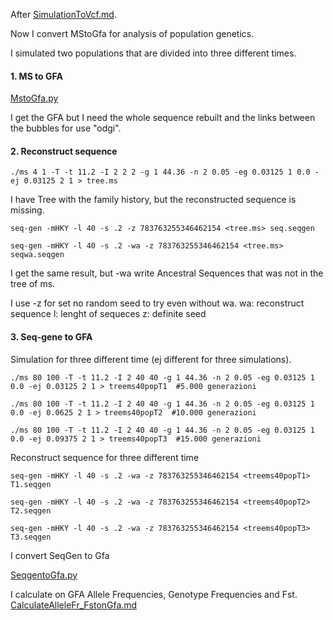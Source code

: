 After [SimulationToVcf.md](SimulationToVcf.md). 

Now I convert MStoGfa for analysis of population genetics.

I simulated two populations that are divided into three different times.

#### 1. MS to GFA
 
[MstoGfa.py](/MstoGfa.py)

I get the GFA but I need the whole sequence rebuilt and the links between the bubbles for use "odgi".

#### 2. Reconstruct sequence 

```
./ms 4 1 -T -t 11.2 -I 2 2 2 -g 1 44.36 -n 2 0.05 -eg 0.03125 1 0.0 -ej 0.03125 2 1 > tree.ms 
```
I have Tree with the family history, but the reconstructed sequence is missing.
 ```
 seq-gen -mHKY -l 40 -s .2 -z 783763255346462154 <tree.ms> seq.seqgen
```
 ```
 seq-gen -mHKY -l 40 -s .2 -wa -z 783763255346462154 <tree.ms> seqwa.seqgen
```
 I get the same result, but -wa write Ancestral Sequences that was not in the tree of ms.

I use -z for set no random seed to try even without wa. 
wa: reconstruct sequence
l: lenght of sequeces
z: definite seed
 
 #### 3. Seq-gene to GFA
 Simulation for three different time (ej different for three simulations). 

```
./ms 80 100 -T -t 11.2 -I 2 40 40 -g 1 44.36 -n 2 0.05 -eg 0.03125 1 0.0 -ej 0.03125 2 1 > treems40popT1  #5.000 generazioni
```
```
./ms 80 100 -T -t 11.2 -I 2 40 40 -g 1 44.36 -n 2 0.05 -eg 0.03125 1 0.0 -ej 0.0625 2 1 > treems40popT2  #10.000 generazioni
```
```
./ms 80 100 -T -t 11.2 -I 2 40 40 -g 1 44.36 -n 2 0.05 -eg 0.03125 1 0.0 -ej 0.09375 2 1 > treems40popT3  #15.000 generazioni 
```
Reconstruct sequence for three different time

```
seq-gen -mHKY -l 40 -s .2 -wa -z 783763255346462154 <treems40popT1> T1.seqgen
 ```
 ```
seq-gen -mHKY -l 40 -s .2 -wa -z 783763255346462154 <treems40popT2> T2.seqgen
 ```
 ```
seq-gen -mHKY -l 40 -s .2 -wa -z 783763255346462154 <treems40popT3> T3.seqgen
 ```

I convert SeqGen to Gfa

[SeqgentoGfa.py](/SeqgenToGfa.py)

I calculate on GFA Allele Frequencies, Genotype Frequencies and Fst.
[CalculateAlleleFr_FstonGfa.md](CalculateAlleleFr_FstonGfa.md)
 
 
